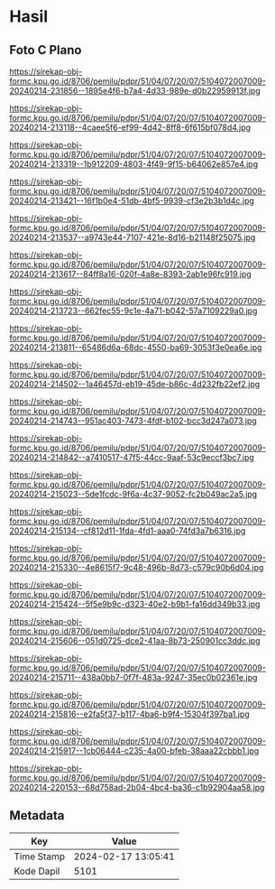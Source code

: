 # Hasil

## Foto C Plano

https://sirekap-obj-formc.kpu.go.id/8706/pemilu/pdpr/51/04/07/20/07/5104072007009-20240214-231856--1895e4f6-b7a4-4d33-989e-d0b22959913f.jpg

https://sirekap-obj-formc.kpu.go.id/8706/pemilu/pdpr/51/04/07/20/07/5104072007009-20240214-213118--4caee5f6-ef99-4d42-8ff8-6f615bf078d4.jpg

https://sirekap-obj-formc.kpu.go.id/8706/pemilu/pdpr/51/04/07/20/07/5104072007009-20240214-213319--1b912209-4803-4f49-9f15-b64062e857e4.jpg

https://sirekap-obj-formc.kpu.go.id/8706/pemilu/pdpr/51/04/07/20/07/5104072007009-20240214-213421--16f1b0e4-51db-4bf5-9939-cf3e2b3b1d4c.jpg

https://sirekap-obj-formc.kpu.go.id/8706/pemilu/pdpr/51/04/07/20/07/5104072007009-20240214-213537--a9743e44-7107-421e-8d16-b21148f25075.jpg

https://sirekap-obj-formc.kpu.go.id/8706/pemilu/pdpr/51/04/07/20/07/5104072007009-20240214-213617--84ff8a16-020f-4a8e-8393-2ab1e96fc919.jpg

https://sirekap-obj-formc.kpu.go.id/8706/pemilu/pdpr/51/04/07/20/07/5104072007009-20240214-213723--662fec55-9c1e-4a71-b042-57a7109229a0.jpg

https://sirekap-obj-formc.kpu.go.id/8706/pemilu/pdpr/51/04/07/20/07/5104072007009-20240214-213811--65486d6a-68dc-4550-ba69-3053f3e0ea6e.jpg

https://sirekap-obj-formc.kpu.go.id/8706/pemilu/pdpr/51/04/07/20/07/5104072007009-20240214-214502--1a46457d-eb19-45de-b86c-4d232fb22ef2.jpg

https://sirekap-obj-formc.kpu.go.id/8706/pemilu/pdpr/51/04/07/20/07/5104072007009-20240214-214743--951ac403-7473-4fdf-b102-bcc3d247a073.jpg

https://sirekap-obj-formc.kpu.go.id/8706/pemilu/pdpr/51/04/07/20/07/5104072007009-20240214-214842--a7410517-47f5-44cc-9aaf-53c9eccf3bc7.jpg

https://sirekap-obj-formc.kpu.go.id/8706/pemilu/pdpr/51/04/07/20/07/5104072007009-20240214-215023--5de1fcdc-9f6a-4c37-9052-fc2b049ac2a5.jpg

https://sirekap-obj-formc.kpu.go.id/8706/pemilu/pdpr/51/04/07/20/07/5104072007009-20240214-215134--cf812d11-1fda-4fd1-aaa0-74fd3a7b6316.jpg

https://sirekap-obj-formc.kpu.go.id/8706/pemilu/pdpr/51/04/07/20/07/5104072007009-20240214-215330--4e8615f7-9c48-496b-8d73-c579c90b6d04.jpg

https://sirekap-obj-formc.kpu.go.id/8706/pemilu/pdpr/51/04/07/20/07/5104072007009-20240214-215424--5f5e9b9c-d323-40e2-b9b1-fa16dd349b33.jpg

https://sirekap-obj-formc.kpu.go.id/8706/pemilu/pdpr/51/04/07/20/07/5104072007009-20240214-215606--051d0725-dce2-41aa-8b73-250901cc3ddc.jpg

https://sirekap-obj-formc.kpu.go.id/8706/pemilu/pdpr/51/04/07/20/07/5104072007009-20240214-215711--438a0bb7-0f7f-483a-9247-35ec0b02361e.jpg

https://sirekap-obj-formc.kpu.go.id/8706/pemilu/pdpr/51/04/07/20/07/5104072007009-20240214-215816--e2fa5f37-b117-4ba6-b9f4-15304f397ba1.jpg

https://sirekap-obj-formc.kpu.go.id/8706/pemilu/pdpr/51/04/07/20/07/5104072007009-20240214-215917--1cb06444-c235-4a00-bfeb-38aaa22cbbb1.jpg

https://sirekap-obj-formc.kpu.go.id/8706/pemilu/pdpr/51/04/07/20/07/5104072007009-20240214-220153--68d758ad-2b04-4bc4-ba36-c1b92904aa58.jpg


## Metadata

| Key        | Value               |
| ---------- | ------------------- |
| Time Stamp | 2024-02-17 13:05:41 |
| Kode Dapil | 5101                |



